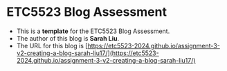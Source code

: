 
# ETC5523 Blog Assessment

* This is a **template** for the ETC5523 Blog Assessment. 
* The author of this blog is **Sarah Liu**.
* The URL for this blog is [https://etc5523-2024.github.io/assignment-3-v2-creating-a-blog-sarah-liu17/](https://etc5523-2024.github.io/assignment-3-v2-creating-a-blog-sarah-liu17/)
